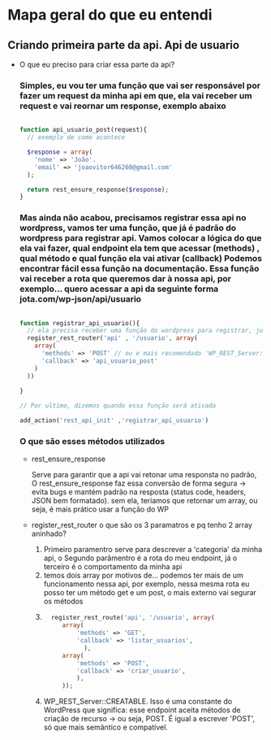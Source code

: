 # Mapa geral do que eu entendi

## Criando primeira parte da api. Api de usuario

- O que eu preciso para criar essa parte da api?

  ### Simples, eu vou ter uma função que vai ser responsável por fazer um request da minha api em que, ela vai receber um request e vai reornar um response, exemplo abaixo

  ``` php
  
  function api_usuario_post(request){
    // exemplo de como acontece

    $response = array(
      'nome' => 'João'.
      'email' => 'joaovitor646260@gmail.com'
    );

    return rest_ensure_response($response);
  }
  
  ```

   ### Mas ainda não acabou, precisamos registrar essa api no wordpress, vamos ter uma função, que já é padrão do wordpress para registrar api. Vamos colocar a lógica do que ela vai fazer, qual endpoint ela tem que acessar **(methods)** , qual método e qual função ela vai ativar **(callback)** Podemos encontrar fácil essa função na documentação. Essa função vai receber a rota que queremos dar à nossa api, por exemplo... quero acessar a api da seguinte forma jota.com/wp-json/api/usuario

  ``` php

  function registrar_api_usuario(){
    // ela precisa receber uma função do wordpress para registrar, junto passamos o parametro
    register_rest_router('api' , '/usuario', array(
      array(
        'methods' => 'POST' // ou e mais recomendado 'WP_REST_Server::CREATABLE',
        'callback' => 'api_usuario_post'
      )
    ))
    
  }

  // Por ultimo, dizemos quando essa função será ativada

  add_action('rest_api_init' ,'registrar_api_usuario')
  ```

  ### O que são esses métodos utilizados

  - rest_ensure_response
  
    Serve para garantir que a api vai retonar uma responsta no padrão, O rest_ensure_response faz essa conversão de forma segura → evita bugs e mantém padrão na resposta (status code, headers, JSON bem formatado). sem ela, teriamos que retornar um array, ou seja, é mais prático usar a função do WP

  - register_rest_router o que são os 3 paramatros e pq tenho 2 array aninhado?
    
    1. Primeiro paramentro serve para descrever a 'categoria' da minha api, o Segundo parâmentro é a rota do meu endpoint, já o terceiro é o comportamento da minha api
    2. temos dois array por motivos de... podemos ter mais de um funcionamento nessa api, por exemplo, nessa mesma rota eu posso ter um método get e um post, o mais externo vai segurar os métodos
    3. ``` php
         register_rest_route('api', '/usuario', array(
            array(
                'methods' => 'GET',
                'callback' => 'listar_usuarios',
                  ),
            array(
                'methods' => 'POST',
                'callback' => 'criar_usuario',
                ),
            ));
       ```
    4. WP_REST_Server::CREATABLE. Isso é uma constante do WordPress que significa: esse endpoint aceita métodos de criação de recurso → ou seja, POST. É igual a escrever 'POST', só que mais semântico e compatível.
